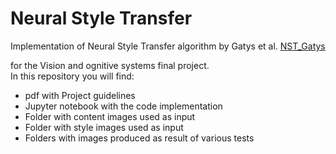 # Neural Style Transfer
Implementation of Neural Style Transfer algorithm by Gatys et al. [NST_Gatys](https://www.cv-foundation.org/openaccess/content_cvpr_2016/papers/Gatys_Image_Style_Transfer_CVPR_2016_paper.pdf)

for the Vision and ognitive systems final project.    
In this repository you will find:
- pdf with Project guidelines
- Jupyter notebook with the code implementation
- Folder with content images used as input
- Folder with style images used as input
- Folders with images produced as result of various tests
